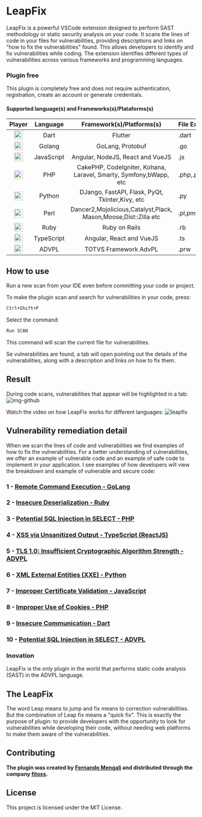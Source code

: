 # LeapFix

LeapFix is a powerful VSCode extension designed to perform SAST methodology or static security analysis on your code. It scans the lines of code in your files for vulnerabilities, providing descriptions and links on "how to fix the vulnerabilities" found. This allows developers to identify and fix vulnerabilities while coding. The extension identifies different types of vulnerabilities across various frameworks and programming languages.


### Plugin free

This plugin is completely free and does not require authentication, registration, create an account or generate credentials.


#### Supported language(s) and Frameworks(s)/Plataforms(s)

| **Player**                                                  | **Language**  |  **Framework(s)/Platforms(s)**    |      **File Extension(s)**      |
|:-----------------------------------------------------------:|:-------------:|:---------------------------------:|:-------------------------------|
|   <img src="https://i.imgur.com/tzDzglO.png" width="23">    |    Dart       |           Flutter                 |                   .dart         |
|   <img src="https://i.imgur.com/eEROTJO.png" width="23">    |    Golang     |           GoLang, Protobuf                  |                   .go           |  
|   <img src="https://i.imgur.com/CY6MjpZ.png" width="23">    | JavaScript    | Angular, NodeJS, React and VueJS                    |                   .js           |  
|   <img src="https://i.imgur.com/hVfAYjO.png" width="23">    | PHP           | CakePHP, CodeIgniter, Kohana, Laravel, Smarty, Symfony,bWapp, etc                  | .php,.php3,.php5.php6,.phtml,.pthm,.tpl,.ctp           | 
|   <img src="https://i.imgur.com/uoPxpbq.png" width="23">    | Python        |           DJango, FastAPI, Flask, PyQt, Tkinter,Kivy, etc                  |                   .py           | 
|   <img src="https://i.imgur.com/7b8hZlX.png" width="23">    | Perl          |  Dancer2,Mojolicious,Catalyst,Plack, Mason,Moose,Dist::Zilla etc                  |                   .pl,pm,psgi,plx           | 
|   <img src="https://i.imgur.com/bItTI1B.png" width="23">    | Ruby          |           Ruby on Rails                  |                   .rb           | 
|   <img src="https://i.imgur.com/R771Aj0.png" width="23">    | TypeScript    |           Angular, React and VueJS                  |                   .ts           | 
|   <img src="https://i.imgur.com/TXo8bMh.png" width="23">    | ADVPL    |           TOTVS Framework AdvPL                  |                   .prw           | 


## How to use

Run a new scan from your IDE even before committing your code or project.

To make the plugin scan and search for vulnerabilities in your code, press:

```sh
Ctrl+Shift+P
```

Select the command: 

```sh
Run SCAN
```
This command will scan the current file for vulnerabilities.

Se vulnerabilities are found, a tab will open pointing out the details of the vulnerabilities, along with a description and links on how to fix them.


## Result 

During code scans, vulnerabilities that appear will be highlighted in a tab:
![img-github](https://github.com/user-attachments/assets/394d6f08-584e-4739-9d61-080a789d4bd9)

Watch the video on how LeapFix works for different languages:
![leapfix](https://github.com/user-attachments/assets/f53ea628-dd83-4a61-9a7c-5407e18c33c8)

## Vulnerability remediation detail

When we scan the lines of code and vulnerabilities we find examples of how to fix the vulnerabilities.
For a better understanding of vulnerabilities, we offer an example of vulnerable code and an example of safe code to implement in your application.
I see examples of how developers will view the breakdown and example of vulnerable and secure code:

### 1 - [Remote Command Execution - GoLang](https://leapfix.co/?id=e5d9087fbff347f2d1cb8c5a55fc417d)

### 2 - [Insecure Deserialization - Ruby](https://leapfix.co/?id=f2b1e4a6c8d3a9e7b5c2d1f4e9a6b8d)

### 3 - [Potential SQL Injection in SELECT - PHP ](https://leapfix.co/?id=15c501fae8c2c7b72260534844f93d63)

### 4 - [XSS via Unsanitized Output - TypeScript (ReactJS)](https://leapfix.co/?id=ae2b1fca515949e5d54fb22b8ed95575)

### 5 - [TLS 1.0: Insufficient Cryptographic Algorithm Strength  - ADVPL](https://leapfix.co/?id=6adc689380264659017c2d6094e75b4e)

### 6 - [XML External Entities (XXE) - Python](https://leapfix.co/?id=e4a6d9f8b2c3f7c1d5e0a8b9c1e2d0f)

### 7 - [Improper Certificate Validation - JavaScript](https://leapfix.co/?id=5f4dcc3b5aa765d61d8327deb882cf99)

### 8 - [Improper Use of Cookies - PHP](https://leapfix.co/?id=a8d3d0d1be1d74e0b89d2ea8ad0d4685)

### 9 - [Insecure Communication - Dart](https://leapfix.co/?id=d5400fcef8873df0c253c4278a78d73b)

### 10 - [Potential SQL Injection in SELECT - ADVPL](https://leapfix.co/?id=01caea706a18eb8ec8d0126557d026eb)


### Inovation
LeapFix is ​​the only plugin in the world that performs static code analysis (SAST) in the ADVPL language.

## The LeapFix
The word Leap means to jump and fix means to correction vulnerabilities.
But the combination of Leap fix means a "quick fix".
This is exactly the purpose of plugin: to provide developers with the opportunity to look for vulnerabilities while developing their code, without needing web platforms to make them aware of the vulnerabilities.




## Contributing

**The plugin was created by [Fernando Mengali](https://www.linkedin.com/in/fernando-mengali-273504142/) and distributed through the company [fitoxs](https://fitoxs.com).**

## License

This project is licensed under the MIT License.
